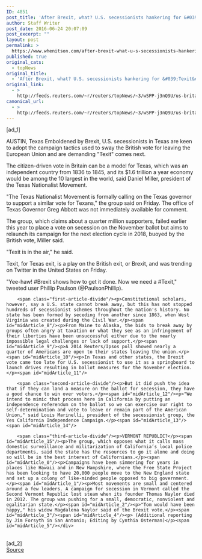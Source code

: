 ```yaml
---
ID: 4851
post_title: 'After Brexit, what? U.S. secessionists hankering for &#039;Texit&#039;'
author: Staff Writer
post_date: 2016-06-24 20:07:09
post_excerpt: ""
layout: post
permalink: >
  https://www.whenitson.com/after-brexit-what-u-s-secessionists-hankering-for-texit/
published: true
original_cats:
  - topNews
original_title:
  - 'After Brexit, what? U.S. secessionists hankering for &#039;Texit&#039;'
original_link:
  - >
    http://feeds.reuters.com/~r/reuters/topNews/~3/wSPP-j3nQ9U/us-britain-eu-usa-secession-idUSKCN0ZA3F4
canonical_url:
  - >
    http://feeds.reuters.com/~r/reuters/topNews/~3/wSPP-j3nQ9U/us-britain-eu-usa-secession-idUSKCN0ZA3F4
---
```

 [ad_1]
<br><div id="articleText">
<span id="midArticle_start"/>

<span id="midArticle_0"/><span class="focusParagraph" readability="6"><p><span class="articleLocation">AUSTIN, Texas</span> Emboldened by Brexit, U.S. secessionists in Texas are keen to adopt the campaign tactics used to sway the British vote for leaving the European Union and are demanding "Texit" comes next. </p></span><span id="midArticle_1"/><p>The citizen-driven vote in Britain can be a model for Texas, which was an independent country from 1836 to 1845, and its $1.6 trillion a year economy would be among the 10 largest in the world, said Daniel Miller, president of the Texas Nationalist Movement.</p><span id="midArticle_2"/><p>"The Texas Nationalist Movement is formally calling on the Texas governor to support a similar vote for Texans," the group said on Friday. The office of Texas Governor Greg Abbott was not immediately available for comment.</p><span id="midArticle_3"/><p>The group, which claims about a quarter million supporters,  failed earlier this year to place a vote on secession on the November ballot but aims to relaunch its campaign for the next election cycle in 2018, buoyed by the British vote, Miller said.</p><span id="midArticle_4"/><p>"Texit is in the air," he said.</p><span id="midArticle_5"/><p>Texit, for Texas exit, is a play on the British exit, or Brexit, and was trending on Twitter in the United States on Friday.</p><span id="midArticle_6"/><p>"Yee-haw! #Brexit shows how to get it done. Now we need a #Texit," tweeted user Phillip Paulson (@PaulsonPhillip).</p><span id="midArticle_7"/>
        
        <span class="first-article-divide"/><p>Constitutional scholars, however, say a U.S. state cannot break away, but this has not stopped hundreds of secessionist schemes throughout the nation's history. No state has been formed by seceding from another since 1863, when West Virginia was created during the Civil War.</p><span id="midArticle_8"/><p>From Maine to Alaska, the bids to break away by groups often angry at taxation or what they see as an infringement of their liberties have been unsuccessful either due to the nearly impossible legal challenges or lack of support.</p><span id="midArticle_9"/><p>A 2014 Reuters/Ipsos poll showed nearly a quarter of Americans are open to their states leaving the union.</p><span id="midArticle_10"/><p>In Texas and other states, the Brexit vote came too late for U.S. secessionist to use it as a springboard to launch drives resulting in ballot measures for the November election.</p><span id="midArticle_11"/>
        
        <span class="second-article-divide"/><p>But it did push the idea that if they can land a measure on the ballot for secession, they have a good chance to win over voters.</p><span id="midArticle_12"/><p>"We intend to mimic that process here in California by putting an independence referendum on the ballot so we can exercise our right to self-determination and vote to leave or remain part of the American Union," said Louis Marinelli, president of the secessionist group, the Yes California Independence Campaign.</p><span id="midArticle_13"/><span id="midArticle_14"/>
        
        <span class="third-article-divide"/><p>VERMONT REPUBLIC?</p><span id="midArticle_15"/><p>The group, which opposes what it calls mass domestic surveillance and militarization of California’s local police departments, said the state has the resources to go it alone and doing so will be in the best interest of Californians.</p><span id="midArticle_0"/><p>Campaigns have been simmering for years in places like Hawaii and in New Hampshire, where the Free State Project has been looking to have 20,000 people move to the New England state and set up a colony of like-minded people opposed to big government.</p><span id="midArticle_1"/><p>Most movements are small and centered around a few leaders. A campaign for secession in Vermont called the Second Vermont Republic lost steam when its founder Thomas Naylor died in 2012. The group was pushing for a small, democratic, nonviolent and egalitarian state.</p><span id="midArticle_2"/><p>"Tom would have been happy," his widow Magdalena Naylor said of the Brexit vote.</p><span id="midArticle_3"/><span id="midArticle_4"/><p> (Additional reporting by Jim Forsyth in San Antonio; Editing by Cynthia Osterman)</p><span id="midArticle_5"/></div>
<br>[ad_2]
<br><a href="http://feeds.reuters.com/~r/reuters/topNews/~3/wSPP-j3nQ9U/us-britain-eu-usa-secession-idUSKCN0ZA3F4">Source </a>
